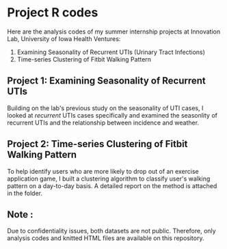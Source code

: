 # Project R codes
Here are the analysis codes of my summer internship projects at Innovation Lab, University of Iowa Health Ventures:
1. Examining Seasonality of Recurrent UTIs (Urinary Tract Infections)
2. Time-series Clustering of Fitbit Walking Pattern

## Project 1: Examining Seasonality of Recurrent UTIs
Building on the lab's previous study on the seasonality of UTI cases, I looked at *recurrent* UTIs cases specifically and examined the seasonlity of recurrent UTIs and the relationship between incidence and weather.

## Project 2: Time-series Clustering of Fitbit Walking Pattern
To help identify users who are more likely to drop out of an exercise application game, I built a clustering algorithm to classify user's walking pattern on a day-to-day basis. A detailed report on the method is attached in the folder. 

## Note :
Due to confidentiality issues, both datasets are not public. Therefore, only analysis codes and knitted HTML files are available on this repository. 
